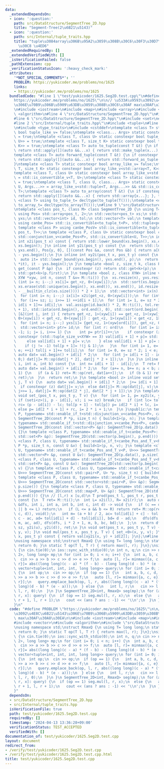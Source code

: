 ```yaml
---
data:
  _extendedDependsOn:
  - icon: ':question:'
    path: src/DataStructure/SegmentTree_2D.hpp
    title: "Segment-Tree(2\u6B21\u5143)"
  - icon: ':question:'
    path: src/Internal/tuple_traits.hpp
    title: "tuple\u3084array\u306B\u95A2\u3059\u308B\u30C6\u30F3\u30D7\u30EC\u30FC\
      \u30C8 \u4ED6"
  _extendedRequiredBy: []
  _extendedVerifiedWith: []
  _isVerificationFailed: false
  _pathExtension: cpp
  _verificationStatusIcon: ':heavy_check_mark:'
  attributes:
    '*NOT_SPECIAL_COMMENTS*': ''
    PROBLEM: https://yukicoder.me/problems/no/1625
    links:
    - https://yukicoder.me/problems/no/1625
  bundledCode: "#line 1 \"test/yukicoder/1625.Seg2D.test.cpp\"\n#define PROBLEM \"\
    https://yukicoder.me/problems/no/1625\"\n\n// \u533A\u9593\u3092\u4E8C\u6B21\u5143\
    \u306E\u70B9\u306B\u5909\u63DB\u3059\u308B\u30C6\u30AF max\u30AF\u30A8\u30EA\n\
    \n#include <iostream>\n#include <map>\n#include <array>\n#include <vector>\n#include\
    \ <algorithm>\n#line 4 \"src/DataStructure/SegmentTree_2D.hpp\"\n#include <numeric>\n\
    #line 6 \"src/DataStructure/SegmentTree_2D.hpp\"\n#include <set>\n#include <cassert>\n\
    #line 2 \"src/Internal/tuple_traits.hpp\"\n#include <tuple>\n#line 4 \"src/Internal/tuple_traits.hpp\"\
    \n#include <type_traits>\n#include <cstddef>\ntemplate <class T> static constexpr\
    \ bool tuple_like_v= false;\ntemplate <class... Args> static constexpr bool tuple_like_v<std::tuple<Args...>>\
    \ = true;\ntemplate <class T, class U> static constexpr bool tuple_like_v<std::pair<T,\
    \ U>> = true;\ntemplate <class T, size_t K> static constexpr bool tuple_like_v<std::array<T,\
    \ K>> = true;\ntemplate <class T> auto to_tuple(const T &t) {\n if constexpr (tuple_like_v<T>)\
    \ return std::apply([](auto &&...x) { return std::make_tuple(x...); }, t);\n}\n\
    template <class T> auto forward_tuple(const T &t) {\n if constexpr (tuple_like_v<T>)\
    \ return std::apply([](auto &&...x) { return std::forward_as_tuple(x...); }, t);\n\
    }\ntemplate <class T> static constexpr bool array_like_v= false;\ntemplate <class\
    \ T, size_t K> static constexpr bool array_like_v<std::array<T, K>> = true;\n\
    template <class T, class U> static constexpr bool array_like_v<std::pair<T, U>>\
    \ = std::is_convertible_v<T, U>;\ntemplate <class T> static constexpr bool array_like_v<std::tuple<T>>\
    \ = true;\ntemplate <class T, class U, class... Args> static constexpr bool array_like_v<std::tuple<T,\
    \ U, Args...>> = array_like_v<std::tuple<T, Args...>> && std::is_convertible_v<U,\
    \ T>;\ntemplate <class T> auto to_array(const T &t) {\n if constexpr (array_like_v<T>)\
    \ return std::apply([](auto &&...x) { return std::array{x...}; }, t);\n}\ntemplate\
    \ <class T> using to_tuple_t= decltype(to_tuple(T()));\ntemplate <class T> using\
    \ to_array_t= decltype(to_array(T()));\n#line 9 \"src/DataStructure/SegmentTree_2D.hpp\"\
    \ntemplate <class pos_t, class M> class SegmentTree_2D {\n using T= typename M::T;\n\
    \ using Pos= std::array<pos_t, 2>;\n std::vector<pos_t> xs;\n std::vector<Pos>\
    \ yxs;\n std::vector<int> id, tol;\n std::vector<T> val;\n template <class P>\
    \ using canbe_Pos= std::is_convertible<to_tuple_t<P>, std::tuple<pos_t, pos_t>>;\n\
    \ template <class P> using canbe_PosV= std::is_convertible<to_tuple_t<P>, std::tuple<pos_t,\
    \ pos_t, T>>;\n template <class P, class U> static constexpr bool canbe_Pos_and_T_v=\
    \ std::conjunction_v<canbe_Pos<P>, std::is_convertible<U, T>>;\n int sz;\n inline\
    \ int x2i(pos_t x) const { return std::lower_bound(xs.begin(), xs.end(), x) -\
    \ xs.begin(); }\n inline int y2i(pos_t y) const {\n  return std::lower_bound(yxs.begin(),\
    \ yxs.end(), Pos{y, 0}, [](const Pos &a, const Pos &b) { return a[0] < b[0]; })\
    \ - yxs.begin();\n }\n inline int xy2i(pos_t x, pos_t y) const {\n  Pos p{y, x};\n\
    \  auto it= std::lower_bound(yxs.begin(), yxs.end(), p);\n  return assert(p ==\
    \ *it), it - yxs.begin();\n }\n template <bool z, size_t k, class P> inline auto\
    \ get_(const P &p) {\n  if constexpr (z) return std::get<k>(p);\n  else return\
    \ std::get<k>(p.first);\n }\n template <bool z, class XYW> inline void build(const\
    \ XYW *xyw, int n, const T &v= M::ti()) {\n  xs.resize(n), yxs.resize(n);\n  for\
    \ (int i= n; i--;) xs[i]= get_<z, 0>(xyw[i]);\n  std::sort(xs.begin(), xs.end()),\
    \ xs.erase(std::unique(xs.begin(), xs.end()), xs.end()), id.resize((sz= 1 << (32\
    \ - __builtin_clz(xs.size()))) * 2 + 1);\n  std::vector<int> ix(n), ord(n);\n\
    \  for (int i= n; i--;) ix[i]= x2i(get_<z, 0>(xyw[i]));\n  for (int i: ix)\n \
    \  for (i+= sz; i; i>>= 1) ++id[i + 1];\n  for (int i= 1, e= sz * 2; i < e; ++i)\
    \ id[i + 1]+= id[i];\n  val.assign(id.back() * 2, M::ti()), tol.resize(id[sz]\
    \ + 1), std::iota(ord.begin(), ord.end(), 0), std::sort(ord.begin(), ord.end(),\
    \ [&](int i, int j) { return get_<z, 1>(xyw[i]) == get_<z, 1>(xyw[j]) ? get_<z,\
    \ 0>(xyw[i]) < get_<z, 0>(xyw[j]) : get_<z, 1>(xyw[i]) < get_<z, 1>(xyw[j]); });\n\
    \  for (int i= n; i--;) yxs[i]= {get_<z, 1>(xyw[ord[i]]), get_<z, 0>(xyw[ord[i]])};\n\
    \  std::vector<int> ptr= id;\n  for (int r: ord)\n   for (int i= ix[r] + sz, j=\
    \ -1; i; j= i, i>>= 1) {\n    int p= ptr[i]++;\n    if constexpr (z) {\n     if\
    \ constexpr (std::tuple_size_v<XYW> == 3) val[id[i + 1] + p]= std::get<2>(xyw[r]);\n\
    \     else val[id[i + 1] + p]= v;\n    } else val[id[i + 1] + p]= xyw[r].second;\n\
    \    if (j != -1) tol[p + 1]= !(j & 1);\n   }\n  for (int i= 1, e= id[sz]; i <\
    \ e; ++i) tol[i + 1]+= tol[i];\n  for (int i= 0, e= sz * 2; i < e; ++i) {\n  \
    \ auto dat= val.begin() + id[i] * 2;\n   for (int j= id[i + 1] - id[i]; --j >\
    \ 0;) dat[j]= M::op(dat[j * 2], dat[j * 2 + 1]);\n  }\n }\n inline T prod(int\
    \ i, int a, int b) const {\n  int n= id[i + 1] - id[i];\n  T ret= M::ti();\n \
    \ auto dat= val.begin() + id[i] * 2;\n  for (a+= n, b+= n; a < b; a>>= 1, b>>=\
    \ 1) {\n   if (a & 1) ret= M::op(ret, dat[a++]);\n   if (b & 1) ret= M::op(dat[--b],\
    \ ret);\n  }\n  return ret;\n }\n template <bool z> inline void seti(int i, int\
    \ j, T v) {\n  auto dat= val.begin() + id[i] * 2;\n  j+= id[i + 1] - id[i];\n\
    \  if constexpr (z) dat[j]= v;\n  else dat[j]= M::op(dat[j], v);\n  for (; j;)\
    \ j>>= 1, dat[j]= M::op(dat[2 * j], dat[2 * j + 1]);\n }\n template <bool z> inline\
    \ void set_(pos_t x, pos_t y, T v) {\n  for (int i= 1, p= xy2i(x, y);;) {\n  \
    \ if (seti<z>(i, p - id[i], v); i >= sz) break;\n   if (int lc= tol[p] - tol[id[i]],\
    \ rc= (p - id[i]) - lc; tol[p + 1] - tol[p]) p= id[2 * i] + lc, i= 2 * i;\n  \
    \ else p= id[2 * i + 1] + rc, i= 2 * i + 1;\n  }\n }\npublic:\n template <class\
    \ P, typename= std::enable_if_t<std::disjunction_v<canbe_Pos<P>, canbe_PosV<P>>>>\
    \ SegmentTree_2D(const P *p, size_t n) { build<1>(p, n); }\n template <class P,\
    \ typename= std::enable_if_t<std::disjunction_v<canbe_Pos<P>, canbe_PosV<P>>>>\
    \ SegmentTree_2D(const std::vector<P> &p): SegmentTree_2D(p.data(), p.size())\
    \ {}\n template <class P, typename= std::enable_if_t<canbe_Pos<P>::value>> SegmentTree_2D(const\
    \ std::set<P> &p): SegmentTree_2D(std::vector(p.begin(), p.end())) {}\n template\
    \ <class P, class U, typename= std::enable_if_t<canbe_Pos_and_T_v<P, U>>> SegmentTree_2D(const\
    \ P *p, size_t n, const U &v) { build<1>(p, n, v); }\n template <class P, class\
    \ U, typename= std::enable_if_t<canbe_Pos_and_T_v<P, U>>> SegmentTree_2D(const\
    \ std::vector<P> &p, const U &v): SegmentTree_2D(p.data(), p.size(), v) {}\n template\
    \ <class P, class U, typename= std::enable_if_t<canbe_Pos_and_T_v<P, U>>> SegmentTree_2D(const\
    \ std::set<P> &p, const U &v): SegmentTree_2D(std::vector(p.begin(), p.end()),\
    \ v) {}\n template <class P, class U, typename= std::enable_if_t<canbe_Pos_and_T_v<P,\
    \ U>>> SegmentTree_2D(const std::pair<P, U> *p, size_t n) { build<0>(p, n); }\n\
    \ template <class P, class U, typename= std::enable_if_t<canbe_Pos_and_T_v<P,\
    \ U>>> SegmentTree_2D(const std::vector<std::pair<P, U>> &p): SegmentTree_2D(p.data(),\
    \ p.size()) {}\n template <class P, class U, typename= std::enable_if_t<canbe_Pos_and_T_v<P,\
    \ U>>> SegmentTree_2D(const std::map<P, U> &p): SegmentTree_2D(std::vector(p.begin(),\
    \ p.end())) {}\n // [l,r) x [u,d)\n T prod(pos_t l, pos_t r, pos_t u, pos_t d)\
    \ const {\n  T ret= M::ti();\n  int L= x2i(l), R= x2i(r);\n  auto dfs= [&](auto\
    \ &dfs, int i, int a, int b, int c, int d) -> void {\n   if (c == d || R <= a\
    \ || b <= L) return;\n   if (L <= a && b <= R) return ret= M::op(ret, prod(i,\
    \ c, d)), void();\n   int m= (a + b) / 2, ac= tol[id[i] + c] - tol[id[i]], bc=\
    \ c - ac, ad= tol[id[i] + d] - tol[id[i]], bd= d - ad;\n   dfs(dfs, i * 2, a,\
    \ m, ac, ad), dfs(dfs, i * 2 + 1, m, b, bc, bd);\n  };\n  return dfs(dfs, 1, 0,\
    \ sz, y2i(u), y2i(d)), ret;\n }\n void set(pos_t x, pos_t y, T v) { set_<1>(x,\
    \ y, v); }\n void mul(pos_t x, pos_t y, T v) { set_<0>(x, y, v); }\n T get(pos_t\
    \ x, pos_t y) const { return val[xy2i(x, y) + id[2]]; }\n};\n#line 11 \"test/yukicoder/1625.Seg2D.test.cpp\"\
    \nusing namespace std;\nstruct RmaxQ {\n using T= long long;\n static T ti() {\
    \ return 0; }\n static T op(T l, T r) { return max(l, r); }\n};\nsigned main()\
    \ {\n cin.tie(0);\n ios::sync_with_stdio(0);\n int n, q;\n cin >> n >> q;\n map<array<int,\
    \ 2>, long long> mp;\n for (int i= 0; i < n; i++) {\n  int a, b, c, d, e, f;\n\
    \  cin >> a >> b >> c >> d >> e >> f;\n  auto [l, r]= minmax({a, c, e});\n  mp[{l,\
    \ r}]= abs((long long)(c - a) * (f - b) - (long long)(d - b) * (e - a));\n }\n\
    \ vector<tuple<int, int, int, long long>> query;\n for (int i= 0; i < q; i++)\
    \ {\n  int op;\n  cin >> op;\n  if (op == 1) {\n   int a, b, c, d, e, f;\n   cin\
    \ >> a >> b >> c >> d >> e >> f;\n   auto [l, r]= minmax({a, c, e});\n   mp[{l,\
    \ r}];\n   query.emplace_back(op, l, r, abs((long long)(c - a) * (f - b) - (long\
    \ long)(d - b) * (e - a)));\n  } else {\n   int l, r;\n   cin >> l >> r;\n   query.emplace_back(op,\
    \ l, r, 0);\n  }\n }\n SegmentTree_2D<int, RmaxQ> seg(mp);\n for (auto [op, l,\
    \ r, x]: query) {\n  if (op == 1) seg.mul(l, r, x);\n  else {\n   auto ans= seg.prod(l,\
    \ r + 1, l, r + 1);\n   cout << (ans ? ans : -1) << '\\n';\n  }\n }\n return 0;\n\
    }\n"
  code: "#define PROBLEM \"https://yukicoder.me/problems/no/1625\"\n\n// \u533A\u9593\
    \u3092\u4E8C\u6B21\u5143\u306E\u70B9\u306B\u5909\u63DB\u3059\u308B\u30C6\u30AF\
    \ max\u30AF\u30A8\u30EA\n\n#include <iostream>\n#include <map>\n#include <array>\n\
    #include <vector>\n#include <algorithm>\n#include \"src/DataStructure/SegmentTree_2D.hpp\"\
    \nusing namespace std;\nstruct RmaxQ {\n using T= long long;\n static T ti() {\
    \ return 0; }\n static T op(T l, T r) { return max(l, r); }\n};\nsigned main()\
    \ {\n cin.tie(0);\n ios::sync_with_stdio(0);\n int n, q;\n cin >> n >> q;\n map<array<int,\
    \ 2>, long long> mp;\n for (int i= 0; i < n; i++) {\n  int a, b, c, d, e, f;\n\
    \  cin >> a >> b >> c >> d >> e >> f;\n  auto [l, r]= minmax({a, c, e});\n  mp[{l,\
    \ r}]= abs((long long)(c - a) * (f - b) - (long long)(d - b) * (e - a));\n }\n\
    \ vector<tuple<int, int, int, long long>> query;\n for (int i= 0; i < q; i++)\
    \ {\n  int op;\n  cin >> op;\n  if (op == 1) {\n   int a, b, c, d, e, f;\n   cin\
    \ >> a >> b >> c >> d >> e >> f;\n   auto [l, r]= minmax({a, c, e});\n   mp[{l,\
    \ r}];\n   query.emplace_back(op, l, r, abs((long long)(c - a) * (f - b) - (long\
    \ long)(d - b) * (e - a)));\n  } else {\n   int l, r;\n   cin >> l >> r;\n   query.emplace_back(op,\
    \ l, r, 0);\n  }\n }\n SegmentTree_2D<int, RmaxQ> seg(mp);\n for (auto [op, l,\
    \ r, x]: query) {\n  if (op == 1) seg.mul(l, r, x);\n  else {\n   auto ans= seg.prod(l,\
    \ r + 1, l, r + 1);\n   cout << (ans ? ans : -1) << '\\n';\n  }\n }\n return 0;\n\
    }"
  dependsOn:
  - src/DataStructure/SegmentTree_2D.hpp
  - src/Internal/tuple_traits.hpp
  isVerificationFile: true
  path: test/yukicoder/1625.Seg2D.test.cpp
  requiredBy: []
  timestamp: '2024-04-13 13:36:28+09:00'
  verificationStatus: TEST_ACCEPTED
  verifiedWith: []
documentation_of: test/yukicoder/1625.Seg2D.test.cpp
layout: document
redirect_from:
- /verify/test/yukicoder/1625.Seg2D.test.cpp
- /verify/test/yukicoder/1625.Seg2D.test.cpp.html
title: test/yukicoder/1625.Seg2D.test.cpp
---
```

